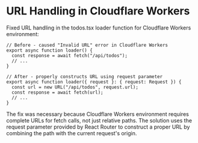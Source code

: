 # URL Handling in Cloudflare Workers

Fixed URL handling in the todos.tsx loader function for Cloudflare Workers environment:

```tsx
// Before - caused "Invalid URL" error in Cloudflare Workers
export async function loader() {
  const response = await fetch("/api/todos");
  // ...
}

// After - properly constructs URL using request parameter
export async function loader({ request }: { request: Request }) {
  const url = new URL("/api/todos", request.url);
  const response = await fetch(url);
  // ...
}
```

The fix was necessary because Cloudflare Workers environment requires complete URLs for fetch calls, not just relative paths. The solution uses the request parameter provided by React Router to construct a proper URL by combining the path with the current request's origin.
